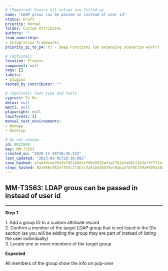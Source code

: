 ```yaml
---
# (Required) Ensure all values are filled up
name: "LDAP grous can be passed in instead of user id"
status: Draft
priority: Normal
folder: Custom Attributes
authors: ""
team_ownership: 
- Integration Frameworks
priority_p1_to_p4: P3 - Deep Functions (Do extensive scenarios work?)

# (Optional)
location: Plugins
component: null
tags: []
labels: 
- plugins
tested_by_contributor: ""

# (Optional) Test type and tools
cypress: To Do
detox: null
mmctl: null
playwright: null
rainforest: []
manual_test_environments:
- Webapp
- Desktop

# Do not change
id: 8022840
key: MM-T3563
created_on: "2020-11-26T20:45:22Z"
last_updated: "2023-01-05T20:36:09Z"
case_hashed: a7a4fdcee95dfe7d5160d3cf90a9593af3a77b14fa6b12163e7fff71ef587fbb2f4a4feee3c3b3c79c36a206811c746e
steps_hashed: 82a956c952e7357c1f3bfc7a51bd35475ec0aba2fb75bf39a99701a0ac5c3e8a77c7cafd7378a88662060690fe192545
---
```


<!-- (Auto-generated) Based on frontmatter's "key" and "name" -->

## MM-T3563: LDAP grous can be passed in instead of user id

---

**Step 1**

1\. Add a group ID to a custom attribute record\
2\. Confirm a member of the target LDAP group that is not listed in the IDs section (as you will be adding the group they are part of instead of listing the user individually)\
3\. Locate one or more members of the target group

**Expected**

All members of the group show the info on pop-over
